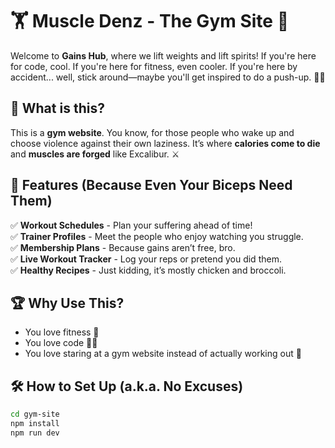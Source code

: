 # 🏋️ Muscle Denz - The Gym Site 💪

Welcome to **Gains Hub**, where we lift weights and lift spirits! If you're here for code, cool. If you're here for fitness, even cooler. If you're here by accident... well, stick around—maybe you'll get inspired to do a push-up. 🤷‍♂️

## 🤔 What is this?
This is a **gym website**. You know, for those people who wake up and choose violence against their own laziness. It’s where **calories come to die** and **muscles are forged** like Excalibur. ⚔️

## 🚀 Features (Because Even Your Biceps Need Them)
✅ **Workout Schedules** - Plan your suffering ahead of time!  
✅ **Trainer Profiles** - Meet the people who enjoy watching you struggle.  
✅ **Membership Plans** - Because gains aren’t free, bro.  
✅ **Live Workout Tracker** - Log your reps or pretend you did them.  
✅ **Healthy Recipes** - Just kidding, it’s mostly chicken and broccoli.  

## 🏆 Why Use This?
- You love fitness 🏃  
- You love code 👨‍💻  
- You love staring at a gym website instead of actually working out 🤡  

## 🛠️ How to Set Up (a.k.a. No Excuses)
```bash
cd gym-site
npm install
npm run dev
